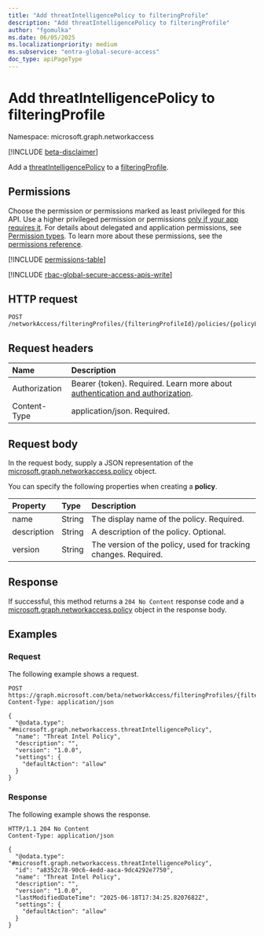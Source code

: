 ```yaml
---
title: "Add threatIntelligencePolicy to filteringProfile"
description: "Add threatIntelligencePolicy to filteringProfile"
author: "fgomulka"
ms.date: 06/05/2025
ms.localizationpriority: medium
ms.subservice: "entra-global-secure-access"
doc_type: apiPageType
---
```


# Add threatIntelligencePolicy to filteringProfile

Namespace: microsoft.graph.networkaccess

[!INCLUDE [beta-disclaimer](../../includes/beta-disclaimer.md)]

Add a [threatIntelligencePolicy](../resources/networkaccess-threatintelligencepolicy.md)  to a [filteringProfile](../resources/networkaccess-filteringprofile.md).

## Permissions

Choose the permission or permissions marked as least privileged for this API. Use a higher privileged permission or permissions [only if your app requires it](/graph/permissions-overview#best-practices-for-using-microsoft-graph-permissions). For details about delegated and application permissions, see [Permission types](/graph/permissions-overview#permission-types). To learn more about these permissions, see the [permissions reference](/graph/permissions-reference).

<!-- {
  "blockType": "permissions",
  "name": "networkaccess-threatintelligencepolicylink-post-policy-permissions"
}
-->
[!INCLUDE [permissions-table](../includes/permissions/networkaccess-threatintelligencepolicylink-post-policy-permissions.md)]

[!INCLUDE [rbac-global-secure-access-apis-write](../includes/rbac-for-apis/rbac-global-secure-access-apis-write.md)]

## HTTP request

<!-- {
  "blockType": "ignored"
}
-->
``` http
POST /networkAccess/filteringProfiles/{filteringProfileId}/policies/{policyLinkId}/policy
```

## Request headers

|Name|Description|
|:---|:---|
|Authorization|Bearer {token}. Required. Learn more about [authentication and authorization](/graph/auth/auth-concepts).|
|Content-Type|application/json. Required.|

## Request body

In the request body, supply a JSON representation of the [microsoft.graph.networkaccess.policy](../resources/networkaccess-policy.md) object.

You can specify the following properties when creating a **policy**.

|Property|Type|Description|
|:---|:---|:---|
|name|String|The display name of the policy. Required.|
|description|String|A description of the policy. Optional.|
|version|String|The version of the policy, used for tracking changes. Required.|



## Response

If successful, this method returns a `204 No Content` response code and a [microsoft.graph.networkaccess.policy](../resources/networkaccess-policy.md) object in the response body.

## Examples

### Request

The following example shows a request.
<!-- {
  "blockType": "request",
  "name": "create_policy_from_"
}
-->
``` http
POST https://graph.microsoft.com/beta/networkAccess/filteringProfiles/{filteringProfileId}/policies/{policyLinkId}/policy
Content-Type: application/json

{
  "@odata.type": "#microsoft.graph.networkaccess.threatIntelligencePolicy",
  "name": "Threat Intel Policy",
  "description": "",
  "version": "1.0.0",
  "settings": {
    "defaultAction": "allow"
  }
}
```


### Response

The following example shows the response.
<!-- {
  "blockType": "response",
  "truncated": true,
  "@odata.type": "microsoft.graph.networkaccess.policy"
}
-->
``` http
HTTP/1.1 204 No Content
Content-Type: application/json

{
  "@odata.type": "#microsoft.graph.networkaccess.threatIntelligencePolicy",
  "id": "a8352c78-90c6-4edd-aaca-9dc4292e7750",
  "name": "Threat Intel Policy",
  "description": "",
  "version": "1.0.0",
  "lastModifiedDateTime": "2025-06-18T17:34:25.8207682Z",
  "settings": {
    "defaultAction": "allow"
  }
}
```

